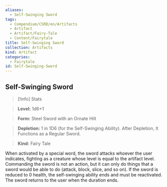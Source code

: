 ```yaml
---
aliases:
  - Self-Swinging Sword
tags:
  - Compendium/CSRD/en/Artifacts
  - Artifact
  - Artifact/Fairy-Tale
  - Content/Fairytale
title: Self-Swinging Sword
collection: Artifacts
kind: Artifact
categories:
  - Fairytale
id: Self-Swinging-Sword
---
```

## Self-Swinging Sword    
>[!info] Stats    
> **Level:** 1d6+1    
> **Form:** Steel Sword with an Ornate Hilt    
> **Depletion:** 1 in 1D6 (for the Self-Swinging Ability). After Depletion, It Functions as a Regular Sword.    
> **Kind:** Fairy Tale  
    
When activated by a special word, the sword attacks whoever the user indicates, fighting as a creature whose level is equal to the artifact level. Commanding the sword is not an action, but it can only do things that a sword would be able to do (attack, block, slice, and so on). If the sword is reduced to 0 health, the self-swinging ability ends and must be reactivated. The sword returns to the user when the duration ends.

